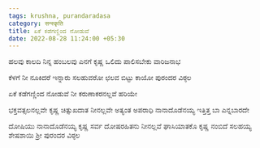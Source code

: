 ```yaml
---
tags: krushna, purandaradasa
category: सन्स्कृति
title: ಏಕೆ ಕಡೆಗಣ್ಣಿಂದ ನೋಡುವೆ
date: 2022-08-28 11:24:00 +05:30
---
```


ಹಲವು ಕಾಲದಿ ನಿನ್ನ ಹಂಬಲವು ಎನಗೆ  ಕೃಷ್ಣ
ಒಲಿದು ಪಾಲಿಸಬೇಕು ವಾರಿಜನಾಭ

ಕೆಳಗೆ ನೀ ನೂಕಿದರೆ ಇನ್ನಾರು ಸಲಹುವರೋ
ಛಲವ ಬಿಟ್ಟು ಕಾಯೋ ಪುರಂದರ ವಿಠ್ಠಲ

ಏಕೆ ಕಡೆಗಣ್ಣಿಂದ ನೋಡುವೆ
ನೀ ಕರುಣಾಕರನಲ್ಲವೆ ಹರಿಯೇ

ಭಕ್ತವತ್ಸಲನಲ್ಲವೇ ಕೃಷ್ಣ
ಚಿತ್ಸುಖದಾತ ನೀನಲ್ಲವೇ
ಅತ್ಯಂತ ಅಪರಾಧಿ ನಾನಾದೊಡೆನಯ್ಯ
ಇತ್ತಿತ್ತ ಬಾ ಎನ್ನಬಾರದೇ

ದೋಷಿಯು ನಾನಾದೊಡೆನಯ್ಯ ಕೃಷ್ಣ
ಸರ್ವ ದೋಷರಹಿತನು ನೀನಲ್ಲವೆ
ಘಾಸಿಯಾತಕೊ ಕೃಷ್ಣ ನಂಬಿದೆ ಸಲಹಯ್ಯ
ಶೇಷಶಾಯಿ ಶ್ರೀ ಪುರಂದರ ವಿಠ್ಠಲ

